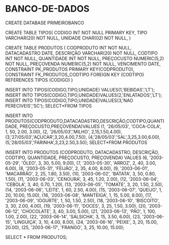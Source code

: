 # BANCO-DE-DADOS
CREATE DATABASE PRIMEIROBANCO


CREATE TABLE TIPOS(
CODIGO  INT NOT NULL PRIMARY KEY,
TIPO    VARCHAR(20)      NOT NULL, 
UNIDADE CHAR(02)    NOT NULL,
)


CREATE TABLE PRODUTOS (
CODPRODUTO   INT   NOT NULL,
DATACADASTRO DATE,
DESCRIÇÃO    VARCHAR(20) NOT NULL,
CODTIPO      INT NOT NULL, 
QUANTIDADE   INT NOT NULL,
PREÇOCUSTO   NUMERIC(5,2) NOT NULL,
PREÇOVENDA   NUMERIC(5,2) NOT NULL,
VENCIMENTO   DATE,
CONSTRAINT   PK_PRODUTOS PRIMARY KEY(CODPRODUTO),
CONSTRAINT   FK_PRODUTOS_CODTIPO  FOREIGN KEY (CODTIPO) REFERENCES TIPOS (CODIGO)
)


INSERT INTO TIPOS(CODIGO,TIPO,UNIDADE) VALUES(1,'BEBIDAS','LT');
INSERT INTO TIPOS(CODIGO,TIPO,UNIDADE)VALUES(2,'ENLATADOS','LT');
INSERT INTO TIPOS(CODIGO,TIPO,UNIDADE)VALUES(3,'NAO PERECIVEIS','SC');
SELECT*FROM TIPOS

INSERT INTO PRODUTOS(CODPRODUTO,DATACADASTRO,DESCRIÇÃO,CODTIPO,QUANTIDADE, PREÇOCUSTO,PREÇOVENDA)VALUES
(1, '26/05/03', 'COCA-COLA', 1, 50, 2.00, 3.00),
(2, '26/05/03','MILHO', 2,15,1.50,4.00),
(3,'27/05/03','AÇUCAR',3,20,4.00,7.50),
(4,'28/05/03','SAL',3,25,3.00,6.00),
(5,'28/05/03','FARINHA',3,23,2.50,3.50);
SELECT*FROM PRODUTOS 


INSERT INTO PRODUTOS (CODPRODUTO, DATACADASTRO, DESCRIÇÃO, CODTIPO, QUANTIDADE, PREÇOCUSTO, PREÇOVENDA) VALUES
(6, '2003-05-29', 'ÓLEO', 3, 30, 5.00, 9.00),
(7, '2003-05-30', 'ARROZ', 2, 40, 3.00, 6.00),
(8, '2003-05-31', 'FEIJÃO', 2, 35, 4.00, 8.00),
(9, '2003-06-01', 'MACARRÃO', 2, 25, 1.80, 3.50),
(10, '2003-06-02', 'BATATA', 3, 50, 0.80, 1.50),
(11, '2003-06-03', 'CENOURA', 3, 45, 1.20, 2.00),
(12, '2003-06-04', 'CEBOLA', 3, 40, 0.70, 1.20),
(13, '2003-06-05', 'TOMATE', 3, 20, 1.50, 2.50),
(14, '2003-06-06', 'LEITE', 1, 60, 2.50, 4.00),
(15, '2003-06-07', 'QUEIJO', 1, 20, 10.00, 15.00),
(16, '2003-06-08', 'MANTEIGA', 1, 15, 5.00, 8.00),
(17, '2003-06-09', 'IOGURTE', 1, 50, 1.50, 2.50),
(18, '2003-06-10', 'BISCOITO', 3, 30, 2.00, 4.00),
(19, '2003-06-11', 'DOCES', 3, 25, 1.50, 3.00),
(20, '2003-06-12', 'CHOCOLATE', 3, 40, 3.00, 5.00),
(21, '2003-06-13', 'PÃO', 1, 100, 1.00, 2.00),
(22, '2003-06-14', 'SALSICHA', 3, 15, 3.50, 6.00),
(23, '2003-06-15', 'LINGUIÇA', 3, 10, 4.00, 8.00),
(24, '2003-06-16', 'PEIXE', 3, 20, 15.00, 20.00),
(25, '2003-06-17', 'FRANGO', 3, 25, 10.00, 15.00);

SELECT * FROM PRODUTOS;
